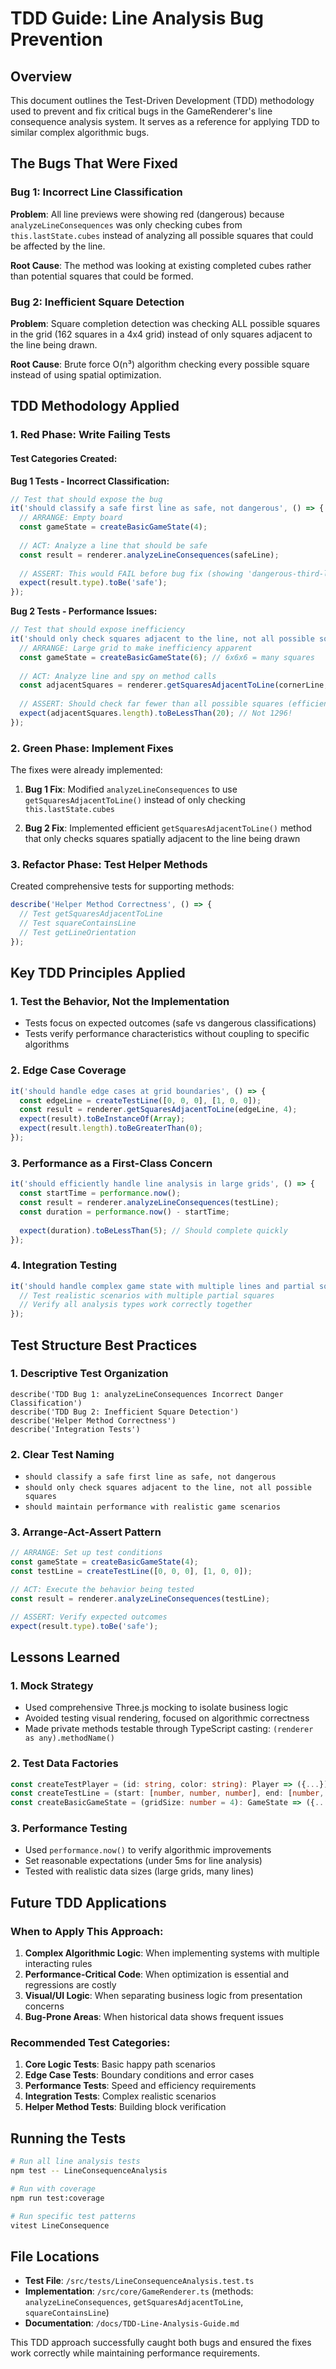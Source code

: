 # TDD Guide: Line Analysis Bug Prevention

## Overview

This document outlines the Test-Driven Development (TDD) methodology used to prevent and fix critical bugs in the GameRenderer's line consequence analysis system. It serves as a reference for applying TDD to similar complex algorithmic bugs.

## The Bugs That Were Fixed

### Bug 1: Incorrect Line Classification
**Problem**: All line previews were showing red (dangerous) because `analyzeLineConsequences` was only checking cubes from `this.lastState.cubes` instead of analyzing all possible squares that could be affected by the line.

**Root Cause**: The method was looking at existing completed cubes rather than potential squares that could be formed.

### Bug 2: Inefficient Square Detection  
**Problem**: Square completion detection was checking ALL possible squares in the grid (162 squares in a 4x4 grid) instead of only squares adjacent to the line being drawn.

**Root Cause**: Brute force O(n³) algorithm checking every possible square instead of using spatial optimization.

## TDD Methodology Applied

### 1. Red Phase: Write Failing Tests

#### Test Categories Created:

**Bug 1 Tests - Incorrect Classification:**
```typescript
// Test that should expose the bug
it('should classify a safe first line as safe, not dangerous', () => {
  // ARRANGE: Empty board
  const gameState = createBasicGameState(4);
  
  // ACT: Analyze a line that should be safe
  const result = renderer.analyzeLineConsequences(safeLine);
  
  // ASSERT: This would FAIL before bug fix (showing 'dangerous-third-line' instead of 'safe')
  expect(result.type).toBe('safe');
});
```

**Bug 2 Tests - Performance Issues:**
```typescript
// Test that should expose inefficiency
it('should only check squares adjacent to the line, not all possible squares', () => {
  // ARRANGE: Large grid to make inefficiency apparent
  const gameState = createBasicGameState(6); // 6x6x6 = many squares
  
  // ACT: Analyze line and spy on method calls
  const adjacentSquares = renderer.getSquaresAdjacentToLine(cornerLine, 6);
  
  // ASSERT: Should check far fewer than all possible squares (efficient)
  expect(adjacentSquares.length).toBeLessThan(20); // Not 1296!
});
```

### 2. Green Phase: Implement Fixes

The fixes were already implemented:

1. **Bug 1 Fix**: Modified `analyzeLineConsequences` to use `getSquaresAdjacentToLine()` instead of only checking `this.lastState.cubes`

2. **Bug 2 Fix**: Implemented efficient `getSquaresAdjacentToLine()` method that only checks squares spatially adjacent to the line being drawn

### 3. Refactor Phase: Test Helper Methods

Created comprehensive tests for supporting methods:

```typescript
describe('Helper Method Correctness', () => {
  // Test getSquaresAdjacentToLine
  // Test squareContainsLine  
  // Test getLineOrientation
});
```

## Key TDD Principles Applied

### 1. Test the Behavior, Not the Implementation
- Tests focus on expected outcomes (safe vs dangerous classifications)
- Tests verify performance characteristics without coupling to specific algorithms

### 2. Edge Case Coverage
```typescript
it('should handle edge cases at grid boundaries', () => {
  const edgeLine = createTestLine([0, 0, 0], [1, 0, 0]);
  const result = renderer.getSquaresAdjacentToLine(edgeLine, 4);
  expect(result).toBeInstanceOf(Array);
  expect(result.length).toBeGreaterThan(0);
});
```

### 3. Performance as a First-Class Concern
```typescript
it('should efficiently handle line analysis in large grids', () => {
  const startTime = performance.now();
  const result = renderer.analyzeLineConsequences(testLine);
  const duration = performance.now() - startTime;
  
  expect(duration).toBeLessThan(5); // Should complete quickly
});
```

### 4. Integration Testing
```typescript
it('should handle complex game state with multiple lines and partial squares', () => {
  // Test realistic scenarios with multiple partial squares
  // Verify all analysis types work correctly together
});
```

## Test Structure Best Practices

### 1. Descriptive Test Organization
```
describe('TDD Bug 1: analyzeLineConsequences Incorrect Danger Classification')
describe('TDD Bug 2: Inefficient Square Detection') 
describe('Helper Method Correctness')
describe('Integration Tests')
```

### 2. Clear Test Naming
- `should classify a safe first line as safe, not dangerous`
- `should only check squares adjacent to the line, not all possible squares`
- `should maintain performance with realistic game scenarios`

### 3. Arrange-Act-Assert Pattern
```typescript
// ARRANGE: Set up test conditions
const gameState = createBasicGameState(4);
const testLine = createTestLine([0, 0, 0], [1, 0, 0]);

// ACT: Execute the behavior being tested  
const result = renderer.analyzeLineConsequences(testLine);

// ASSERT: Verify expected outcomes
expect(result.type).toBe('safe');
```

## Lessons Learned

### 1. Mock Strategy
- Used comprehensive Three.js mocking to isolate business logic
- Avoided testing visual rendering, focused on algorithmic correctness
- Made private methods testable through TypeScript casting: `(renderer as any).methodName()`

### 2. Test Data Factories
```typescript
const createTestPlayer = (id: string, color: string): Player => ({...});
const createTestLine = (start: [number, number, number], end: [number, number, number]): Line => ({...});
const createBasicGameState = (gridSize: number = 4): GameState => ({...});
```

### 3. Performance Testing
- Used `performance.now()` to verify algorithmic improvements
- Set reasonable expectations (under 5ms for line analysis)
- Tested with realistic data sizes (large grids, many lines)

## Future TDD Applications

### When to Apply This Approach:

1. **Complex Algorithmic Logic**: When implementing systems with multiple interacting rules
2. **Performance-Critical Code**: When optimization is essential and regressions are costly  
3. **Visual/UI Logic**: When separating business logic from presentation concerns
4. **Bug-Prone Areas**: When historical data shows frequent issues

### Recommended Test Categories:

1. **Core Logic Tests**: Basic happy path scenarios
2. **Edge Case Tests**: Boundary conditions and error cases
3. **Performance Tests**: Speed and efficiency requirements
4. **Integration Tests**: Complex realistic scenarios
5. **Helper Method Tests**: Building block verification

## Running the Tests

```bash
# Run all line analysis tests
npm test -- LineConsequenceAnalysis

# Run with coverage
npm run test:coverage

# Run specific test patterns
vitest LineConsequence
```

## File Locations

- **Test File**: `/src/tests/LineConsequenceAnalysis.test.ts`
- **Implementation**: `/src/core/GameRenderer.ts` (methods: `analyzeLineConsequences`, `getSquaresAdjacentToLine`, `squareContainsLine`)
- **Documentation**: `/docs/TDD-Line-Analysis-Guide.md`

This TDD approach successfully caught both bugs and ensured the fixes work correctly while maintaining performance requirements.